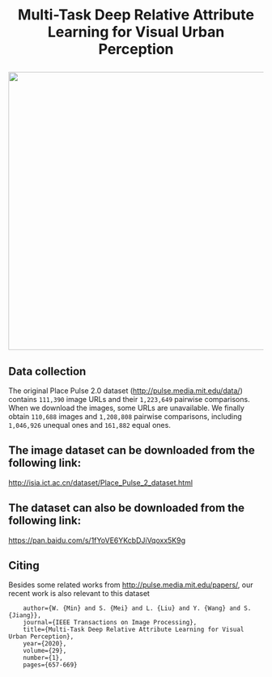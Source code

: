 # <p align="center"> Multi-Task Deep Relative Attribute Learning for Visual Urban Perception</p>
<div align=center><img width="1000" height="550" src="sample/attribute_strong_weak.png"/></div> 

## Data collection
The original Place Pulse 2.0 dataset (http://pulse.media.mit.edu/data/) contains `111,390` image URLs and their `1,223,649` pairwise comparisons. When we download the images, some URLs are unavailable. We finally obtain `110,688` images and `1,208,808` pairwise comparisons, including `1,046,926` unequal ones and `161,882` equal ones.

## The image dataset can be downloaded from the following link:
http://isia.ict.ac.cn/dataset/Place_Pulse_2_dataset.html 

## The dataset can also be downloaded from the following link:
https://pan.baidu.com/s/1fYoVE6YKcbDJiVqoxx5K9g 

## Citing
Besides some related works from http://pulse.media.mit.edu/papers/, our recent work is also relevant to this dataset

<pre><code>    author={W. {Min} and S. {Mei} and L. {Liu} and Y. {Wang} and S. {Jiang}},
    journal={IEEE Transactions on Image Processing}, 
    title={Multi-Task Deep Relative Attribute Learning for Visual Urban Perception}, 
    year={2020}, 
    volume={29}, 
    number={1}, 
    pages={657-669}
